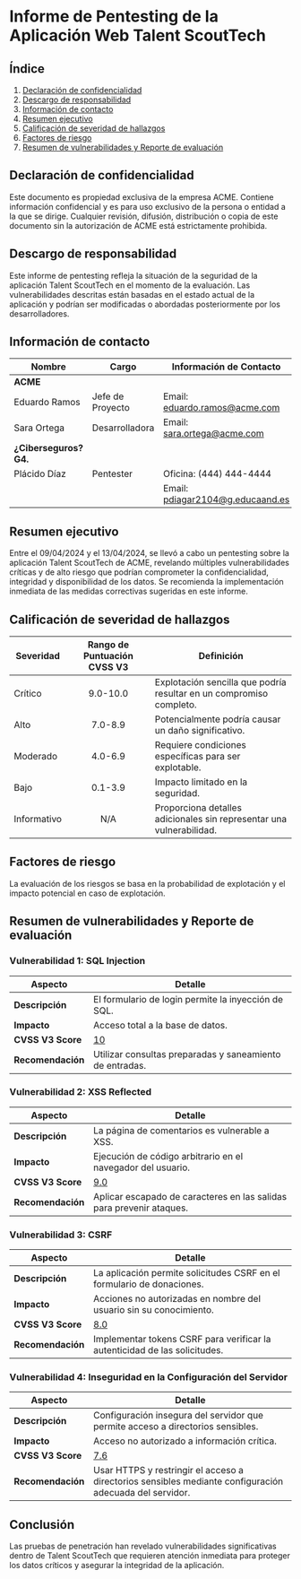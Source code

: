 # Informe de Pentesting de la Aplicación Web Talent ScoutTech

## Índice

1. [Declaración de confidencialidad](#declaración-de-confidencialidad)
2. [Descargo de responsabilidad](#descargo-de-responsabilidad)
3. [Información de contacto](#información-de-contacto)
4. [Resumen ejecutivo](#resumen-ejecutivo)
5. [Calificación de severidad de hallazgos](#calificación-de-severidad-de-hallazgos)
6. [Factores de riesgo](#factores-de-riesgo)
7. [Resumen de vulnerabilidades y Reporte de evaluación](#resumen-de-vulnerabilidades-y-reporte-de-evaluación)

## Declaración de confidencialidad

Este documento es propiedad exclusiva de la empresa ACME. Contiene información confidencial y es para uso exclusivo de la persona o entidad a la que se dirige. Cualquier revisión, difusión, distribución o copia de este documento sin la autorización de ACME está estrictamente prohibida.

## Descargo de responsabilidad

Este informe de pentesting refleja la situación de la seguridad de la aplicación Talent ScoutTech en el momento de la evaluación. Las vulnerabilidades descritas están basadas en el estado actual de la aplicación y podrían ser modificadas o abordadas posteriormente por los desarrolladores.

## Información de contacto

| Nombre         | Cargo             | Información de Contacto                |
| -------------- | ----------------- | -------------------------------------- |
| **ACME**       |                   |                                        |
| Eduardo Ramos  | Jefe de Proyecto  | Email: eduardo.ramos@acme.com          |
| Sara Ortega    | Desarrolladora    | Email: sara.ortega@acme.com            |
| **¿Ciberseguros? G4.**    |                        |                                      |
| Plácido Díaz        | Pentester     | Oficina: (444) 444-4444               |
|                     |                        | Email: pdiagar2104@g.educaand.es     |

## Resumen ejecutivo

Entre el 09/04/2024 y el 13/04/2024, se llevó a cabo un pentesting sobre la aplicación Talent ScoutTech de ACME, revelando múltiples vulnerabilidades críticas y de alto riesgo que podrían comprometer la confidencialidad, integridad y disponibilidad de los datos. Se recomienda la implementación inmediata de las medidas correctivas sugeridas en este informe.

## Calificación de severidad de hallazgos

| **Severidad** | **Rango de Puntuación CVSS V3** | **Definición**                                                      |
| ------------- | :-----------------------------: | ------------------------------------------------------------------- |
| Crítico       |            9.0-10.0             | Explotación sencilla que podría resultar en un compromiso completo. |
| Alto          |             7.0-8.9             | Potencialmente podría causar un daño significativo.                 |
| Moderado      |             4.0-6.9             | Requiere condiciones específicas para ser explotable.               |
| Bajo          |             0.1-3.9             | Impacto limitado en la seguridad.                                   |
| Informativo   |               N/A               | Proporciona detalles adicionales sin representar una vulnerabilidad.|

## Factores de riesgo

La evaluación de los riesgos se basa en la probabilidad de explotación y el impacto potencial en caso de explotación.

## Resumen de vulnerabilidades y Reporte de evaluación

### Vulnerabilidad 1: SQL Injection

| **Aspecto**       | **Detalle**                                                        |
| ----------------- | ------------------------------------------------------------------ |
| **Descripción**   | El formulario de login permite la inyección de SQL.                |
| **Impacto**       | Acceso total a la base de datos.                                   |
| **CVSS V3 Score** | [10](https://nvd.nist.gov/vuln-metrics/cvss/v3-calculator?name=CVE-2023-39344&vector=AV:N/AC:L/PR:N/UI:N/S:C/C:H/I:H/A:H&version=3.1&source=GitHub,%20Inc.)                                                                |
| **Recomendación** | Utilizar consultas preparadas y saneamiento de entradas.           |

### Vulnerabilidad 2: XSS Reflected

| **Aspecto**       | **Detalle**                                                        |
| ----------------- | ------------------------------------------------------------------ |
| **Descripción**   | La página de comentarios es vulnerable a XSS.                      |
| **Impacto**       | Ejecución de código arbitrario en el navegador del usuario.        |
| **CVSS V3 Score** | [9.0](https://nvd.nist.gov/vuln-metrics/cvss/v3-calculator?vector=AV:N/AC:L/PR:L/UI:R/S:C/C:H/I:H/A:H&version=3.1)                                                                |
| **Recomendación** | Aplicar escapado de caracteres en las salidas para prevenir ataques. |

### Vulnerabilidad 3: CSRF

| **Aspecto**       | **Detalle**                                                        |
| ----------------- | ------------------------------------------------------------------ |
| **Descripción**   | La aplicación permite solicitudes CSRF en el formulario de donaciones. |
| **Impacto**       | Acciones no autorizadas en nombre del usuario sin su conocimiento. |
| **CVSS V3 Score** | [8.0](https://nvd.nist.gov/vuln-metrics/cvss/v3-calculator?vector=AV:N/AC:L/PR:L/UI:R/S:U/C:H/I:H/A:H&version=3.1)                                                                |
| **Recomendación** | Implementar tokens CSRF para verificar la autenticidad de las solicitudes. |

### Vulnerabilidad 4: Inseguridad en la Configuración del Servidor

| **Aspecto**       | **Detalle**                                                        |
| ----------------- | ------------------------------------------------------------------ |
| **Descripción**   | Configuración insegura del servidor que permite acceso a directorios sensibles. |
| **Impacto**       | Acceso no autorizado a información crítica.                        |
| **CVSS V3 Score** | [7.6](https://nvd.nist.gov/vuln-metrics/cvss/v3-calculator?vector=AV:N/AC:L/PR:N/UI:R/S:U/C:H/I:L/A:L&version=3.1)                                                                |
| **Recomendación** | Usar HTTPS y restringir el acceso a directorios sensibles mediante configuración adecuada del servidor. |

## Conclusión

Las pruebas de penetración han revelado vulnerabilidades significativas dentro de Talent ScoutTech que requieren atención inmediata para proteger los datos críticos y asegurar la integridad de la aplicación.
